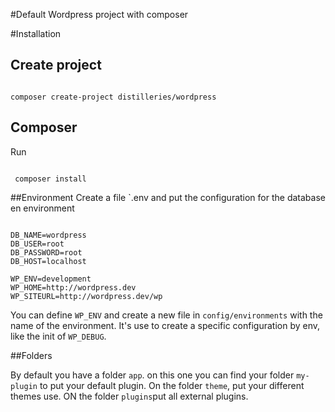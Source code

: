 #Default Wordpress project with composer

#Installation

## Create project

```

composer create-project distilleries/wordpress

```

## Composer
Run

```

 composer install

```

##Environment
Create a file `.env and put the configuration for the database en environment

```

DB_NAME=wordpress
DB_USER=root
DB_PASSWORD=root
DB_HOST=localhost

WP_ENV=development
WP_HOME=http://wordpress.dev
WP_SITEURL=http://wordpress.dev/wp

```

You can define `WP_ENV` and create a new file in `config/environments` with the name of the environment.
It's use to create a specific configuration by env, like the init of `WP_DEBUG`.

##Folders

By default you have a folder `app`. on this one you can find your folder `my-plugin` to put your default plugin.
On the folder `theme`, put your different themes use.
ON the folder `plugins`put all external plugins.

